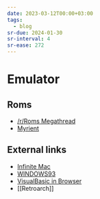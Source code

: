 ```yaml
---
date: 2023-03-12T00:00+03:00
tags:
  - blog
sr-due: 2024-01-30
sr-interval: 4
sr-ease: 272
---
```


# Emulator

## Roms

- [/r/Roms Megathread](https://r-roms.github.io/)
- [Myrient](https://myrient.erista.me/files/No-Intro/Nintendo%20-%20Nintendo%20Entertainment%20System%20(Headered)/)

## External links

- [Infinite Mac](https://macos8.app/)
- [WINDOWS93](http://www.windows93.net/)
- [VisualBasic in Browser](https://bandysc.github.io/AvaloniaVisualBasic6/)
- [[Retroarch]]
